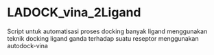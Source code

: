 # LADOCK_vina_2Ligand
Script untuk automatisasi proses docking banyak ligand menggunakan teknik docking ligand ganda terhadap suatu reseptor menggunakan autodock-vina
